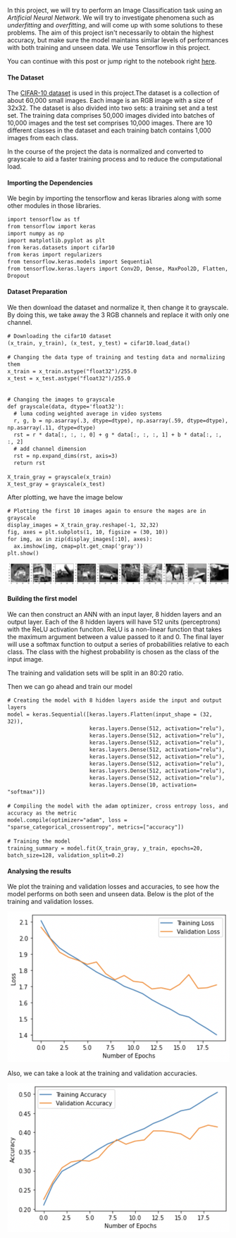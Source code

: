 In this project, we will try to perform an Image Classification task using an _Artificial Neural Network_. We will try to investigate phenomena such as _underfitting_ and _overfitting_, and will come up with some solutions to these problems. The aim of this project isn't necessarily to obtain the highest accuracy, but make sure the model maintains similar levels of performances with both training and unseen data. We use Tensorflow in this project.

You can continue with this post or jump right to the notebook right [here](https://github.com/oppongk23/Image-Classification-ANN/blob/main/ANN_Assignment.ipynb). 

#### The Dataset
The [CIFAR-10 dataset](https://www.cs.toronto.edu/~kriz/cifar.html) is used in this project.The dataset is a collection of about 60,000 small images. Each image is an RGB image with a size of 32x32. The dataset is also divided into two sets: a training set and a test set. The training data comprises 50,000 images divided into batches of 10,000 images and the test set comprises 10,000 images. There are 10 different classes in the dataset and each training batch contains 1,000 images from each class.

In the course of the project the data is normalized and converted to grayscale to aid a faster training process and to reduce the computational load.


#### Importing the Dependencies
We begin by importing the tensorflow and keras libraries along with some other modules in those libraries.

```
import tensorflow as tf
from tensorflow import keras
import numpy as np
import matplotlib.pyplot as plt
from keras.datasets import cifar10
from keras import regularizers
from tensorflow.keras.models import Sequential
from tensorflow.keras.layers import Conv2D, Dense, MaxPool2D, Flatten, Dropout
```


#### Dataset Preparation
We then download the dataset and normalize it, then change it to grayscale. By doing this, we take away the 3 RGB channels and replace it with only one channel.

```
# Downloading the cifar10 dataset 
(x_train, y_train), (x_test, y_test) = cifar10.load_data()

# Changing the data type of training and testing data and normalizing them
x_train = x_train.astype("float32")/255.0
x_test = x_test.astype("float32")/255.0


# Changing the images to grayscale
def grayscale(data, dtype='float32'):
  # luma coding weighted average in video systems
  r, g, b = np.asarray(.3, dtype=dtype), np.asarray(.59, dtype=dtype), np.asarray(.11, dtype=dtype)
  rst = r * data[:, :, :, 0] + g * data[:, :, :, 1] + b * data[:, :, :, 2]
  # add channel dimension
  rst = np.expand_dims(rst, axis=3)
  return rst

X_train_gray = grayscale(x_train)
X_test_gray = grayscale(x_test)

```

After plotting, we have the image below
```
# Plotting the first 10 images again to ensure the mages are in grayscale
display_images = X_train_gray.reshape(-1, 32,32)
fig, axes = plt.subplots(1, 10, figsize = (30, 10))
for img, ax in zip(display_images[:10], axes):
  ax.imshow(img, cmap=plt.get_cmap('gray'))
plt.show()
```
![Grayscale Images](https://github.com/oppongk23/Image-Classification-ANN/blob/main/Images/cifar10_gray.png "Grayscale Images")


#### Building the first model
We can then construct an ANN with an input layer, 8 hidden layers and an output layer. Each of the 8 hidden layers will have 512 units (perceptrons) with the ReLU activation funciton. ReLU is a non-linear function that takes the maximum argument between a value passed to it and 0. 
The final layer will use a softmax function to output a series of probabilities relative to each class. The class with the highest probability is chosen as the class of the input image.

The training and validation sets will be split in an 80:20 ratio.

Then we can go ahead and train our model

```
# Creating the model with 8 hidden layers aside the input and output layers
model = keras.Sequential([keras.layers.Flatten(input_shape = (32, 32)), 
                          keras.layers.Dense(512, activation="relu"),
                          keras.layers.Dense(512, activation="relu"),
                          keras.layers.Dense(512, activation="relu"), 
                          keras.layers.Dense(512, activation="relu"),
                          keras.layers.Dense(512, activation="relu"),
                          keras.layers.Dense(512, activation="relu"),
                          keras.layers.Dense(512, activation="relu"),
                          keras.layers.Dense(512, activation="relu"),
                          keras.layers.Dense(10, activation= "softmax")])
                          
# Compiling the model with the adam optimizer, cross entropy loss, and accuracy as the metric
model.compile(optimizer="adam", loss = "sparse_categorical_crossentropy", metrics=["accuracy"])

# Training the model
training_summary = model.fit(X_train_gray, y_train, epochs=20, batch_size=128, validation_split=0.2)
```


#### Analysing the results
We plot the training and validation losses and accuracies, to see how the model performs on both seen and unseen data.
Below is the plot of the training and validation losses.


![Training and Validation Losses](https://github.com/oppongk23/Image-Classification-ANN/blob/main/Images/model1loss.png "Grayscale Images")

Also, we can take a look at the training and validation accuracies.

![Training and Validation Losses](https://github.com/oppongk23/Image-Classification-ANN/blob/main/Images/model1acc.png "Grayscale Images")


